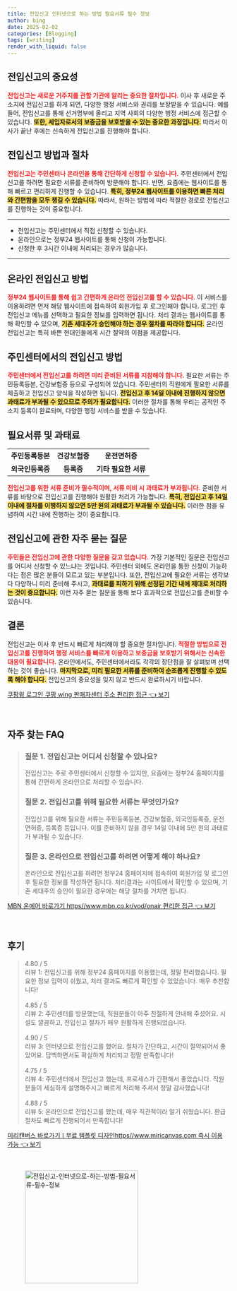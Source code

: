 ```yaml
---
title: 전입신고 인터넷으로 하는 방법 필요서류 필수 정보
author: bing
date: 2025-02-02
categories: [Blogging]
tags: [writing]
render_with_liquid: false
---
```



<h2 id='전입신고의 중요성'>전입신고의 중요성</h2>

<p><b><span style="color: #ee2323;">전입신고는 새로운 거주지를 관할 기관에 알리는 중요한 절차입니다.</span></b> 이사 후 새로운 주소지에 전입신고를 하게 되면, 다양한 행정 서비스와 권리를 보장받을 수 있습니다. 예를 들어, 전입신고를 통해 선거명부에 올리고 지역 사회의 다양한 행정 서비스에 접근할 수 있습니다. <b><span style="background-color: #ffe066;">또한, 세입자로서의 보증금을 보호받을 수 있는 중요한 과정입니다.</span></b> 따라서 이사가 끝난 후에는 신속하게 전입신고를 진행해야 합니다.</p>

<h2 id='전입신고 방법과 절차'>전입신고 방법과 절차</h2>

<p><b><span style="color: #ee2323;">전입신고는 주민센터나 온라인을 통해 간단하게 신청할 수 있습니다.</span></b> 주민센터에서 전입신고를 하려면 필요한 서류를 준비하여 방문해야 합니다. 반면, 요즘에는 웹사이트를 통해 빠르고 편리하게 진행할 수 있습니다. <b><span style="background-color: #ffe066;">특히, 정부24 웹사이트를 이용하면 빠른 처리와 간편함을 모두 챙길 수 있습니다.</span></b> 따라서, 원하는 방법에 따라 적절한 경로로 전입신고를 진행하는 것이 중요합니다.</p>

<hr />

<ul>
    <li>전입신고는 주민센터에서 직접 신청할 수 있습니다.</li>
    <li>온라인으로는 정부24 웹사이트를 통해 신청이 가능합니다.</li>
    <li>신청한 후 3시간 이내에 처리되는 경우가 많습니다.</li>
</ul>

<hr />

<h2 id='온라인 전입신고 방법'>온라인 전입신고 방법</h2>

<p><b><span style="color: #ee2323;">정부24 웹사이트를 통해 쉽고 간편하게 온라인 전입신고를 할 수 있습니다.</span></b> 이 서비스를 이용하려면 먼저 해당 웹사이트에 접속하여 회원가입 후 로그인해야 합니다. 로그인 후 전입신고 메뉴를 선택하고 필요한 정보를 입력하면 됩니다. 처리 결과는 웹사이트를 통해 확인할 수 있으며, <b><span style="background-color: #ffe066;">기존 세대주가 승인해야 하는 경우 절차를 따라야 합니다.</span></b> 온라인 전입신고는 특히 바쁜 현대인들에게 시간 절약의 이점을 제공합니다.</p>

<h2 id='주민센터에서의 전입신고 방법'>주민센터에서의 전입신고 방법</h2>

<p><b><span style="color: #ee2323;">주민센터에서 전입신고를 하려면 미리 준비된 서류를 지참해야 합니다.</span></b> 필요한 서류는 주민등록등본, 건강보험증 등으로 구성되어 있습니다. 주민센터의 직원에게 필요한 서류를 제출하고 전입신고 양식을 작성하면 됩니다. <b><span style="background-color: #ffe066;">전입신고 후 14일 이내에 진행하지 않으면 과태료가 부과될 수 있으므로 주의가 필요합니다.</span></b> 이러한 절차를 통해 우리는 공적인 주소지 등록이 완료되며, 다양한 행정 서비스를 받을 수 있습니다.</p>

<h2 id='필요서류 및 과태료'>필요서류 및 과태료</h2>

<table>
    <tr>
        <td style="text-align: center; height: 17px;"><b>주민등록등본</b></td>
        <td style="text-align: center; height: 17px;"><b>건강보험증</b></td>
        <td style="text-align: center; height: 17px;"><b>운전면허증</b></td>
    </tr>
    <tr>
        <td style="text-align: center; height: 17px;"><b>외국인등록증</b></td>
        <td style="text-align: center; height: 17px;"><b>등록증</b></td>
        <td style="text-align: center; height: 17px;"><b>기타 필요한 서류</b></td>
    </tr>
</table>

<p><b><span style="color: #ee2323;">전입신고를 위한 서류 준비가 필수적이며, 서류 미비 시 과태료가 부과됩니다.</span></b> 준비한 서류를 바탕으로 전입신고를 진행해야 원활한 처리가 가능합니다. <b><span style="background-color: #ffe066;">특히, 전입신고 후 14일 이내에 절차를 이행하지 않으면 5만 원의 과태료가 부과될 수 있습니다.</span></b> 이러한 점을 유념하여 시간 내에 진행하는 것이 중요합니다.</p>

<h2 id='전입신고에 관한 자주 묻는 질문'>전입신고에 관한 자주 묻는 질문</h2>

<p><b><span style="color: #ee2323;">주민들은 전입신고에 관한 다양한 질문을 갖고 있습니다.</span></b> 가장 기본적인 질문은 전입신고를 어디서 신청할 수 있느냐는 것입니다. 주민센터 외에도 온라인을 통한 신청이 가능하다는 점은 많은 분들이 모르고 있는 부분입니다. 또한, 전입신고에 필요한 서류는 생각보다 다양하니 미리 준비해 주시고, <b><span style="background-color: #ffe066;">과태료를 피하기 위해 선정된 기간 내에 제대로 처리하는 것이 중요합니다.</span></b> 이런 자주 묻는 질문을 통해 보다 효과적으로 전입신고를 준비할 수 있습니다.</p>

<h2 id='결론'>결론</h2>

<p>전입신고는 이사 후 반드시 빠르게 처리해야 할 중요한 절차입니다. <b><span style="color: #ee2323;">적절한 방법으로 전입신고를 진행하여 행정 서비스를 빠르게 이용하고 보증금을 보호받기 위해서는 신속한 대응이 필요합니다.</span></b> 온라인에서도, 주민센터에서라도 각각의 장단점을 잘 살펴보며 선택하는 것이 좋습니다. <b><span style="background-color: #ffe066;">마지막으로, 미리 필요한 서류를 준비하여 순조롭게 진행할 수 있도록 해야 합니다.</span></b> 전입신고의 중요성을 잊지 않고 반드시 완료하시기 바랍니다.</p>


<p><a class="click-button" title="쿠팡윙 로그인 쿠팡 wing 판매자센터 주소 편리한 접근" href="https://blackassets.github.io/posts/%EC%BF%A0%ED%8C%A1%EC%9C%99-%EB%A1%9C%EA%B7%B8%EC%9D%B8-%EC%BF%A0%ED%8C%A1-wing-%ED%8C%90%EB%A7%A4%EC%9E%90%EC%84%BC%ED%84%B0-%EC%A3%BC%EC%86%8C-%ED%8E%B8%EB%A6%AC%ED%95%9C-%EC%A0%91%EA%B7%BC/" rel="dofollow">쿠팡윙 로그인 쿠팡 wing 판매자센터 주소 편리한 접근 👈 보기</a></p><br>
<h2 id='자주_찾는_FAQ'>자주 찾는 FAQ</h2>
<div itemscope="" itemtype="https://schema.org/FAQPage"> 
<blockquote> 
<div itemscope="" itemprop="mainEntity" itemtype="https://schema.org/Question"> 
<h3 itemprop="name">질문 1. 전입신고는 어디서 신청할 수 있나요?</h3> 
<div itemscope="" itemprop="acceptedAnswer" itemtype="https://schema.org/Answer"> 
<span itemprop="text"> 
<p>전입신고는 주로 주민센터에서 신청할 수 있지만, 요즘에는 정부24 홈페이지를 통해 간편하게 온라인으로 처리할 수 있습니다.</p> 
</span> 
</div> 
</div> 

<div itemscope="" itemprop="mainEntity" itemtype="https://schema.org/Question"> 
<h3 itemprop="name">질문 2. 전입신고를 위해 필요한 서류는 무엇인가요?</h3> 
<div itemscope="" itemprop="acceptedAnswer" itemtype="https://schema.org/Answer"> 
<span itemprop="text"> 
<p>전입신고를 위해 필요한 서류는 주민등록등본, 건강보험증, 외국인등록증, 운전면허증, 등록증 등입니다. 이를 준비하지 않을 경우 14일 이내에 5만 원의 과태료가 부과될 수 있습니다.</p> 
</span> 
</div> 
</div> 

<div itemscope="" itemprop="mainEntity" itemtype="https://schema.org/Question"> 
<h3 itemprop="name">질문 3. 온라인으로 전입신고를 하려면 어떻게 해야 하나요?</h3> 
<div itemscope="" itemprop="acceptedAnswer" itemtype="https://schema.org/Answer"> 
<span itemprop="text"> 
<p>온라인으로 전입신고를 하려면 정부24 홈페이지에 접속하여 회원가입 및 로그인 후 필요한 정보를 작성하면 됩니다. 처리결과는 사이트에서 확인할 수 있으며, 기존 세대주의 승인이 필요한 경우에는 해당 절차를 거치면 됩니다.</p> 
</span> 
</div> 
</div> 
</blockquote> 
</div>
<p><a class="click-button" title="MBN 온에어 바로가기 https//www.mbn.co.kr/vod/onair 편리한 접근" href="https://blackassets.github.io/posts/MBN-%EC%98%A8%EC%97%90%EC%96%B4-%EB%B0%94%EB%A1%9C%EA%B0%80%EA%B8%B0-httpswww.mbn.co.krvodonair-%ED%8E%B8%EB%A6%AC%ED%95%9C-%EC%A0%91%EA%B7%BC/" rel="dofollow">MBN 온에어 바로가기 https//www.mbn.co.kr/vod/onair 편리한 접근 👈 보기</a></p><br>
<h2 id='후기'>후기</h2>
<div itemscope itemtype="https://schema.org/Product">
  <blockquote>
  <div itemprop="review" itemscope itemtype="https://schema.org/Review">
      <div itemprop="reviewRating" itemscope itemtype="https://schema.org/Rating"> <span itemprop="ratingValue">4.80</span> / <span itemprop="bestRating">5</span> </div>
      <span itemprop="reviewBody">리뷰 1: 전입신고를 위해 정부24 홈페이지를 이용했는데, 정말 편리했습니다. 필요한 정보 입력이 쉬웠고, 처리 결과도 빠르게 확인할 수 있었습니다. 매우 추천합니다!</span>
  </div>
  <br>
  <div itemprop="review" itemscope itemtype="https://schema.org/Review">
      <div itemprop="reviewRating" itemscope itemtype="https://schema.org/Rating"> <span itemprop="ratingValue">4.85</span> / <span itemprop="bestRating">5</span> </div>
      <span itemprop="reviewBody">리뷰 2: 주민센터를 방문했는데, 직원분들이 아주 친절하게 안내해 주셨어요. 시설도 깔끔하고, 전입신고 절차가 매우 원활하게 진행되었습니다.</span>
  </div>
  <br>
  <div itemprop="review" itemscope itemtype="https://schema.org/Review">
      <div itemprop="reviewRating" itemscope itemtype="https://schema.org/Rating"> <span itemprop="ratingValue">4.90</span> / <span itemprop="bestRating">5</span> </div>
      <span itemprop="reviewBody">리뷰 3: 인터넷으로 전입신고를 했어요. 절차가 간단하고, 시간이 절약되어서 좋았어요. 담백하면서도 확실하게 처리되고 정말 만족합니다!</span>
  </div>
  <br>
  <div itemprop="review" itemscope itemtype="https://schema.org/Review">
      <div itemprop="reviewRating" itemscope itemtype="https://schema.org/Rating"> <span itemprop="ratingValue">4.75</span> / <span itemprop="bestRating">5</span> </div>
      <span itemprop="reviewBody">리뷰 4: 주민센터에서 전입신고 했는데, 프로세스가 간편해서 좋았습니다. 직원분들이 세심하게 설명해주시고 빠르게 처리해 주셔서 정말 감사했습니다!</span>
  </div>
  <br>
  <div itemprop="review" itemscope itemtype="https://schema.org/Review">
      <div itemprop="reviewRating" itemscope itemtype="https://schema.org/Rating"> <span itemprop="ratingValue">4.88</span> / <span itemprop="bestRating">5</span> </div>
      <span itemprop="reviewBody">리뷰 5: 온라인으로 전입신고를 했는데, 매우 직관적이라 알기 쉬웠습니다. 환급 절차도 빠르게 진행되어서 만족합니다!</span>
  </div>
  </blockquote>
</div>
<p><a class="click-button" title="미리캔버스 바로가기ㅣ무료 템플릿 디자인https//www.miricanvas.com 즉시 이용 가능" href="https://blackassets.github.io/posts/%EB%AF%B8%EB%A6%AC%EC%BA%94%EB%B2%84%EC%8A%A4-%EB%B0%94%EB%A1%9C%EA%B0%80%EA%B8%B0%E3%85%A3%EB%AC%B4%EB%A3%8C-%ED%85%9C%ED%94%8C%EB%A6%BF-%EB%94%94%EC%9E%90%EC%9D%B8httpswww.miricanvas.com-%EC%A6%89%EC%8B%9C-%EC%9D%B4%EC%9A%A9-%EA%B0%80%EB%8A%A5/" rel="dofollow">미리캔버스 바로가기ㅣ무료 템플릿 디자인https//www.miricanvas.com 즉시 이용 가능 👈 보기</a></p><br>
<figure class="image"><img src="https://blackassets.github.io/assets/img/thumbnail/전입신고-인터넷으로-하는-방법-필요서류-필수-정보.webp" alt="전입신고-인터넷으로-하는-방법-필요서류-필수-정보" width="256" height="256"></figure>
